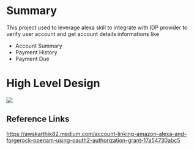 # Summary

This project used to leverage alexa skill to integrate with IDP provider to verify user account and get account details informations like
 - Account Summary
 - Payment History
 - Payment Due

# High Level Design


![](https://github.com/raamc21/alexa-ask-accountlinking/blob/main/Alexa-ASK.png)


## Reference Links
https://awskarthik82.medium.com/account-linking-amazon-alexa-and-forgerock-openam-using-oauth2-authorization-grant-17a54730abc5
